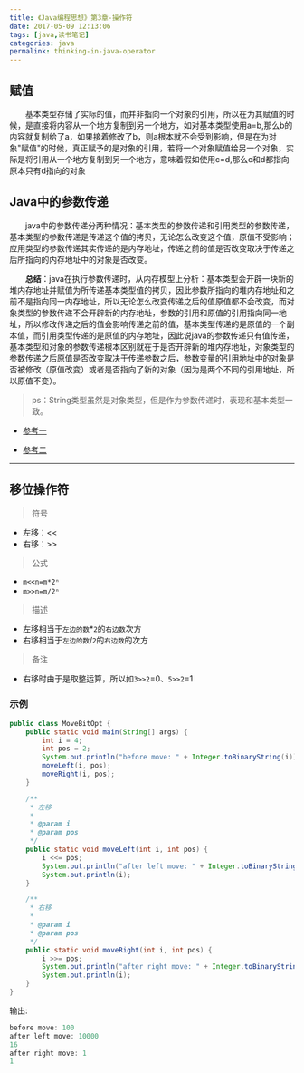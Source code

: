 ```yaml
---
title: 《Java编程思想》第3章-操作符
date: 2017-05-09 12:13:06
tags: [java,读书笔记]
categories: java
permalink: thinking-in-java-operator
---
```


## 赋值 ##

　　基本类型存储了实际的值，而并非指向一个对象的引用，所以在为其赋值的时候，是直接将内容从一个地方复制到另一个地方，如对基本类型使用a=b,那么b的内容就复制给了a，如果接着修改了b，则a根本就不会受到影响，但是在为对象"赋值"的时候，真正赋予的是对象的引用，若将一个对象赋值给另一个对象，实际是将引用从一个地方复制到另一个地方，意味着假如使用c=d,那么c和d都指向原本只有d指向的对象

<!-- more -->

## Java中的参数传递 ##

　　java中的参数传递分两种情况：基本类型的参数传递和引用类型的参数传递，基本类型的参数传递是传递这个值的拷贝，无论怎么改变这个值，原值不受影响；应用类型的参数传递其实传递的是内存地址，传递之前的值是否改变取决于传递之后所指向的内存地址中的对象是否改变。

　　**总结**：java在执行参数传递时，从内存模型上分析：基本类型会开辟一块新的堆内存地址并赋值为所传递基本类型值的拷贝，因此参数所指向的堆内存地址和之前不是指向同一内存地址，所以无论怎么改变传递之后的值原值都不会改变，而对象类型的参数传递不会开辟新的内存地址，参数的引用和原值的引用指向同一地址，所以修改传递之后的值会影响传递之前的值，基本类型传递的是原值的一个副本值，而引用类型传递的是原值的内存地址，因此说java的参数传递只有值传递，基本类型和对象的参数传递根本区别就在于是否开辟新的堆内存地址，对象类型的参数传递之后原值是否改变取决于传递参数之后，参数变量的引用地址中的对象是否被修改（原值改变）或者是否指向了新的对象（因为是两个不同的引用地址，所以原值不变）。

>ps：String类型虽然是对象类型，但是作为参数传递时，表现和基本类型一致。

- [参考一](http://www.360doc.com/content/15/0507/20/7673502_468817265.shtml)

- [参考二](http://blog.sina.com.cn/s/blog_59ca2c2a0100qhjx.html)

----------

## 移位操作符 ##

> 符号

- 左移：<<
- 右移：>>

> 公式

- `m<<n=m*2ⁿ`
- `m>>n=m/2ⁿ`

> 描述

- 左移相当于`左边的数`*`2`的`右边数`次方
- 右移相当于`左边的数`/`2`的`右边数`的次方

> 备注

- 右移时由于是取整运算，所以如`3>>2`=0、`5>>2`=1

### 示例

```java
public class MoveBitOpt {
    public static void main(String[] args) {
        int i = 4;
        int pos = 2;
        System.out.println("before move: " + Integer.toBinaryString(i));
        moveLeft(i, pos);
        moveRight(i, pos);
    }

    /**
     * 左移
     *
     * @param i
     * @param pos
     */
    public static void moveLeft(int i, int pos) {
        i <<= pos;
        System.out.println("after left move: " + Integer.toBinaryString(i));
        System.out.println(i);
    }

    /**
     * 右移
     *
     * @param i
     * @param pos
     */
    public static void moveRight(int i, int pos) {
        i >>= pos;
        System.out.println("after right move: " + Integer.toBinaryString(i));
        System.out.println(i);
    }
}
```

输出:

```java
before move: 100
after left move: 10000
16
after right move: 1
1
```
